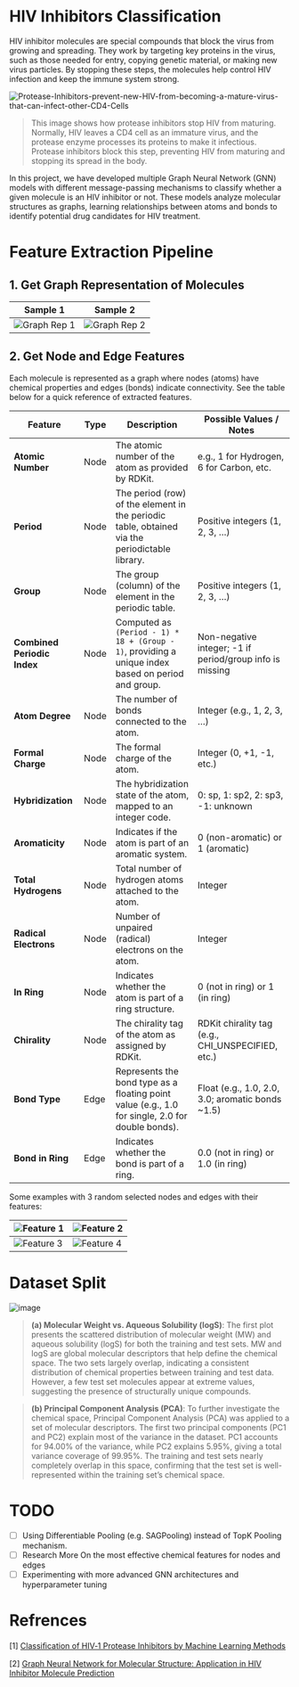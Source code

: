 # HIV Inhibitors Classification
HIV inhibitor molecules are special compounds that block the virus from growing and spreading. They work by targeting key proteins in the virus, such as those needed for entry, copying genetic material, or making new virus particles. By stopping these steps, the molecules help control HIV infection and keep the immune system strong.

![Protease-Inhibitors-prevent-new-HIV-from-becoming-a-mature-virus-that-can-infect-other-CD4-Cells](https://github.com/user-attachments/assets/ac80b9ac-5ca9-4f51-8a8b-abb3a68e5a91)
> This image shows how protease inhibitors stop HIV from maturing. Normally, HIV leaves a CD4 cell as an immature virus, and the protease enzyme processes its proteins to make it infectious. Protease inhibitors block this step, preventing HIV from maturing and stopping its spread in the body.

In this project, we have developed multiple Graph Neural Network (GNN) models with different message-passing mechanisms to classify whether a given molecule is an HIV inhibitor or not. These models analyze molecular structures as graphs, learning relationships between atoms and bonds to identify potential drug candidates for HIV treatment.


# Feature Extraction Pipeline

## 1. Get Graph Representation of Molecules

| Sample 1 | Sample 2 |
| ------------------------ | ------------------------ |
| ![Graph Rep 1](https://github.com/user-attachments/assets/d4e236b6-5a20-4d43-ace6-7f831d6f2448) | ![Graph Rep 2](https://github.com/user-attachments/assets/10886c1b-cf53-4db0-a580-8e22d7c999d2) |

## 2. Get Node and Edge Features
Each molecule is represented as a graph where nodes (atoms) have chemical properties and edges (bonds) indicate connectivity. See the table below for a quick reference of extracted features.

| **Feature**                | **Type** | **Description**                                                                                          | **Possible Values / Notes**                                  |
|----------------------------|----------|----------------------------------------------------------------------------------------------------------|--------------------------------------------------------------|
| **Atomic Number**          | Node     | The atomic number of the atom as provided by RDKit.                                                    | e.g., 1 for Hydrogen, 6 for Carbon, etc.                     |
| **Period**                 | Node     | The period (row) of the element in the periodic table, obtained via the periodictable library.            | Positive integers (1, 2, 3, …)                               |
| **Group**                  | Node     | The group (column) of the element in the periodic table.                                               | Positive integers (1, 2, 3, …)                               |
| **Combined Periodic Index**| Node     | Computed as `(Period - 1) * 18 + (Group - 1)`, providing a unique index based on period and group.       | Non-negative integer; -1 if period/group info is missing     |
| **Atom Degree**            | Node     | The number of bonds connected to the atom.                                                              | Integer (e.g., 1, 2, 3, …)                                   |
| **Formal Charge**          | Node     | The formal charge of the atom.                                                                           | Integer (0, +1, -1, etc.)                                    |
| **Hybridization**          | Node     | The hybridization state of the atom, mapped to an integer code.                                           | 0: sp, 1: sp2, 2: sp3, -1: unknown                           |
| **Aromaticity**            | Node     | Indicates if the atom is part of an aromatic system.                                                    | 0 (non-aromatic) or 1 (aromatic)                             |
| **Total Hydrogens**        | Node     | Total number of hydrogen atoms attached to the atom.                                                    | Integer                                                    |
| **Radical Electrons**      | Node     | Number of unpaired (radical) electrons on the atom.                                                     | Integer                                                    |
| **In Ring**                | Node     | Indicates whether the atom is part of a ring structure.                                                 | 0 (not in ring) or 1 (in ring)                               |
| **Chirality**              | Node     | The chirality tag of the atom as assigned by RDKit.                                                     | RDKit chirality tag (e.g., CHI_UNSPECIFIED, etc.)            |
| **Bond Type**              | Edge     | Represents the bond type as a floating point value (e.g., 1.0 for single, 2.0 for double bonds).           | Float (e.g., 1.0, 2.0, 3.0; aromatic bonds ~1.5)             |
| **Bond in Ring**           | Edge     | Indicates whether the bond is part of a ring.                                                           | 0.0 (not in ring) or 1.0 (in ring)                           |

Some examples with 3 random selected nodes and edges with their features:

| ![Feature 1](https://github.com/user-attachments/assets/c7edce2d-aa65-41e8-bc48-5472479fb840) | ![Feature 2](https://github.com/user-attachments/assets/3ad5b698-fc0c-4be4-8bcd-bc06f1c662b8) |
|-----------|-----------|
| ![Feature 3](https://github.com/user-attachments/assets/f145f78a-f6d0-4d4f-b2b0-43d9361da618) | ![Feature 4](https://github.com/user-attachments/assets/d8ce294a-7d1d-4aa3-b6b2-a17a9d5d753d) |




# Dataset Split
![image](https://github.com/user-attachments/assets/f1379d35-912f-4517-b222-9a3a1b257a3d)
> **(a) Molecular Weight vs. Aqueous Solubility (logS)**: The first plot presents the scattered distribution of molecular weight (MW) and aqueous solubility (logS) for both the training and test sets. MW and logS are global molecular descriptors that help define the chemical space. The two sets largely overlap, indicating a consistent distribution of chemical properties between training and test data. However, a few test set molecules appear at extreme values, suggesting the presence of structurally unique compounds.

> **(b) Principal Component Analysis (PCA)**: To further investigate the chemical space, Principal Component Analysis (PCA) was applied to a set of molecular descriptors. The first two principal components (PC1 and PC2) explain most of the variance in the dataset. PC1 accounts for 94.00% of the variance, while PC2 explains 5.95%, giving a total variance coverage of 99.95%. The training and test sets nearly completely overlap in this space, confirming that the test set is well-represented within the training set’s chemical space.


# TODO
- [ ] Using Differentiable Pooling (e.g. SAGPooling) instead of TopK Pooling mechanism.
- [ ] Research More On the most effective chemical features for nodes and edges
- [ ] Experimenting with more advanced GNN architectures and hyperparameter tuning

# Refrences
[1] [Classiﬁcation of HIV‑1 Protease Inhibitors by Machine Learning Methods](https://pubs.acs.org/doi/epdf/10.1021/acsomega.8b01843)

[2] [Graph Neural Network for Molecular Structure: Application in HIV Inhibitor Molecule Prediction](https://osf.io/preprints/osf/c3mqy_v1)
